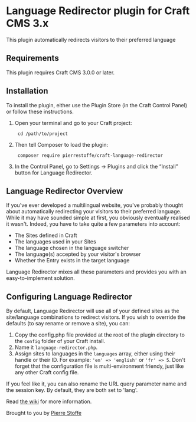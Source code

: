 # Language Redirector plugin for Craft CMS 3.x

This plugin automatically redirects visitors to their preferred language

## Requirements

This plugin requires Craft CMS 3.0.0 or later.

## Installation

To install the plugin, either use the Plugin Store (in the Craft Control Panel) or follow these instructions.

1. Open your terminal and go to your Craft project:

        cd /path/to/project

2. Then tell Composer to load the plugin:

        composer require pierrestoffe/craft-language-redirector

3. In the Control Panel, go to Settings → Plugins and click the “Install” button for Language Redirector.

## Language Redirector Overview

If you've ever developed a multilingual website, you've probably thought about automatically redirecting your visitors to their preferred language. While it may have sounded simple at first, you obviously eventually realised it wasn't. Indeed, you have to take quite a few parameters into account:
- The Sites defined in Craft
- The languages used in your Sites
- The language chosen in the language switcher
- The language(s) accepted by your visitor's browser
- Whether the Entry exists in the target language

Language Redirector mixes all these parameters and provides you with an easy-to-implement solution.

## Configuring Language Redirector

By default, Language Redirector will use all of your defined sites as the site/language combinations to redirect visitors.  If you wish to override the defaults (to say rename or remove a site), you can:

1. Copy the config.php file provided at the root of the plugin directory to the `config` folder of your Craft install.
2. Name it `language-redirector.php`.
3. Assign sites to languages in the `languages` array, either using their handle or their ID. For example: `'en' => 'english'` or `'fr' => 5`. Don't forget that the configuration file is multi-environment friendy, just like any other Craft config file.

If you feel like it, you can also rename the URL query parameter name and the session key. By default, they are both set to 'lang'.

Read [the wiki](https://github.com/pierrestoffe/craft-language-redirector/wiki) for more information.

Brought to you by [Pierre Stoffe](https://pierrestoffe.be)
